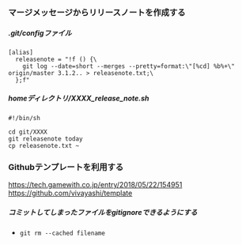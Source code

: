 ### マージメッセージからリリースノートを作成する

##### .git/configファイル

```
[alias]
  releasenote = "!f () {\
    git log --date=short --merges --pretty=format:\"[%cd] %b%+\" origin/master 3.1.2.. > releasenote.txt;\
  };f"
```

##### homeディレクトリ/XXXX_release_note.sh

```
#!/bin/sh

cd git/XXXX
git releasenote today
cp releasenote.txt ~
```

### Githubテンプレートを利用する

https://tech.gamewith.co.jp/entry/2018/05/22/154951
https://github.com/vivayashi/template

##### コミットしてしまったファイルをgitignoreできるようにする

- `git rm --cached filename`
